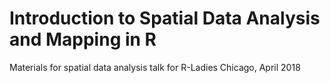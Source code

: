 # Introduction to Spatial Data Analysis and Mapping in R
Materials for spatial data analysis talk for R-Ladies Chicago, April 2018
